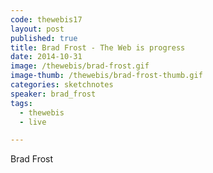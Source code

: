 ```yaml
---
code: thewebis17
layout: post
published: true
title: Brad Frost - The Web is progress
date: 2014-10-31
image: /thewebis/brad-frost.gif
image-thumb: /thewebis/brad-frost-thumb.gif
categories: sketchnotes
speaker: brad_frost
tags:
  - thewebis
  - live

---
```


Brad Frost
